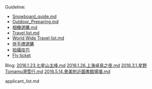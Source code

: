 Guideline:
- [Snowboard_guide.md](snowboard_guide.md)
- [Outdoor_Preparing.md](Outdoor_Preparing.md)
- [相機選購.md](相機選購.md)
- [Travel list.md](Travel_list.md)
- [World Wide Travel list.md](ww_Travel_list.md)
- [伴手禮選購](伴手禮選購.md)
- [拍攝技巧](拍攝技巧.md)
- [Fly ticket](fly_ticket.md)


Blog:
[2016.1.23.七星山主峰.md](2016.1.23.七星山主峰.md)
[2016.1.26.上海卓易之夜.md](2016.1.26.上海卓易之夜.md)
[2016.3.1.星野Tomamu滑雪行.md](2016.3.1.星野Tomamu滑雪行.md)
[2016.5.14.景美附近圖書館場堪.md](2016.5.14.景美附近圖書館場堪.md)


applicant_list.md
